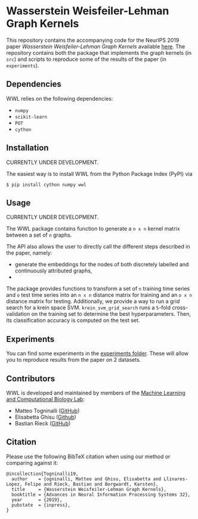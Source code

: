 # Wasserstein Weisfeiler-Lehman Graph Kernels
This repository contains the accompanying code for the NeurIPS 2019 paper
_Wasserstein Weisfeiler-Lehman Graph Kernels_ available 
[here](https://arxiv.org/abs/1906.01277).
The repository contains both the package that implements the graph kernels (in `src`)
and scripts to reproduce some of the results of the paper (in `experiments`).

## Dependencies

WWL relies on the following dependencies:

- `numpy`
- `scikit-learn`
- `POT`
- `cython`

## Installation

CURRENTLY UNDER DEVELOPMENT.

The easiest way is to install WWL from the Python Package Index (PyPI) via

```
$ pip install cython numpy wwl
```

## Usage

CURRENTLY UNDER DEVELOPMENT.

The WWL package contains function to generate a `n x n` kernel matrix between 
a set of `n` graphs.

The API also allows the user to directly call the different steps described in the paper, namely:
- generate the embeddings for the nodes of both discretely labelled and continuously attributed graphs,
- 

The package provides functions to transform a set of `n` training time series and `o` test time series into an `n x n` distance matrix for training and an `o x n` distance matrix for testing.
Additionally, we provide a way to run a grid search for a krein space SVM. `krein_svm_grid_search` runs a `5`-fold
cross-validation on the training set to determine the best hyperparameters. Then, its classification accuracy is
computed on the test set.

## Experiments

You can find some experiments in the [experiments folder](https://github.com/BorgwardtLab/WWL/blob/master/experiments). These will allow you to reproduce results from the paper on 2 datasets.


## Contributors

WWL is developed and maintained by members of the [Machine Learning and
Computational Biology Lab](https://www.bsse.ethz.ch/mlcb):

- Matteo Togninalli ([GitHub](https://github.com/mtog))
- Elisabetta Ghisu ([Github](https://github.com/eghisu))
- Bastian Rieck ([GitHub](https://github.com/Pseudomanifold))

## Citation
Please use the following BibTeX citation when using our method or comparing against it:
```
@incollection{Togninalli19,
  author    = {ogninalli, Matteo and Ghisu, Elisabetta and Llinares-Lopez, Felipe and Rieck, Bastian and Borgwardt, Karsten},
  title     = {Wasserstein Weisfeiler-Lehman Graph Kernels},
  booktitle = {Advances in Neural Information Processing Systems 32},
  year      = {2019},
  pubstate  = {inpress},
}
```
